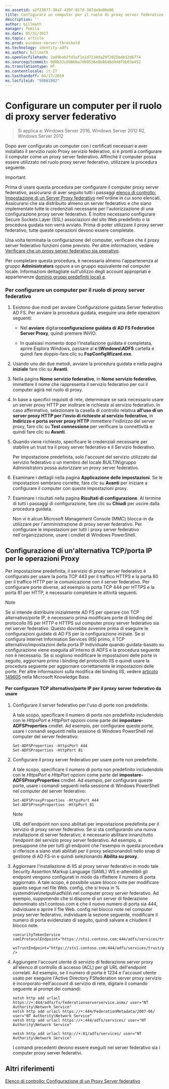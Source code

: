 ```yaml
---
ms.assetid: a2f23877-30a7-439f-817d-387da9e00e86
title: Configurare un computer per il ruolo di proxy server federativo
description: ''
author: billmath
manager: femila
ms.date: 05/31/2017
ms.topic: article
ms.prod: windows-server-threshold
ms.technology: identity-adfs
ms.author: billmath
ms.openlocfilehash: 2a89bab2fd1af1a1d7234da29f2025b4b12d6774
ms.sourcegitcommit: 0d0b32c8986ba7db9536e0b8648d4ddf9b03e452
ms.translationtype: HT
ms.contentlocale: it-IT
ms.lasthandoff: 04/17/2019
ms.locfileid: "59861802"
---
```

# <a name="configure-a-computer-for-the-federation-server-proxy-role"></a>Configurare un computer per il ruolo di proxy server federativo

>Si applica a: Windows Server 2016, Windows Server 2012 R2, Windows Server 2012

Dopo aver configurato un computer con i certificati necessari e aver installato il servizio ruolo Proxy servizio federativo, si è pronti a configurare il computer come un proxy server federativo. Affinché il computer possa essere utilizzato nel ruolo proxy server federativo, utilizzare la procedura seguente.  
  
> [!IMPORTANT]  
> Prima di usare questa procedura per configurare il computer proxy server federativo, assicurarsi di aver seguito tutti i passaggi [elenco di controllo: Impostazione di un Server Proxy federativo](Checklist--Setting-Up-a-Federation-Server-Proxy.md) nell'ordine in cui sono elencati. Assicurarsi che sia distribuito almeno un server federativo e che siano implementate tutte le credenziali necessarie per l'autorizzazione di una configurazione proxy server federativo. È inoltre necessario configurare Secure Sockets Layer \(SSL\) associazioni del sito Web predefinito o la procedura guidata non verrà avviato. Prima di poter utilizzare il proxy server federativo, tutte queste operazioni devono essere completate.  
  
Una volta terminata la configurazione del computer, verificare che il proxy server federativo funzioni come previsto. Per altre informazioni, vedere [Verificare che un proxy server federativo sia operativo](Verify-That-a-Federation-Server-Proxy-Is-Operational.md).  
  
Per completare questa procedura, è necessaria almeno l'appartenenza al gruppo **Administrators** oppure a un gruppo equivalente nel computer locale.  Informazioni dettagliate sull'utilizzo degli account appropriati e appartenenze [dominio gruppi predefiniti locali e](https://go.microsoft.com/fwlink/?LinkId=83477).   
  
### <a name="to-configure-a-computer-for-the-federation-server-proxy-role"></a>Per configurare un computer per il ruolo di proxy server federativo  
  
1.  Esistono due modi per avviare Configurazione guidata Server federativo AD FS. Per avviare la procedura guidata, eseguire una delle operazioni seguenti:  
  
    -   Nel **avviare** digitare**configurazione guidata di AD FS Federation Server Proxy**, quindi premere INVIO.  
  
    -   In qualsiasi momento dopo l'installazione guidata è completata, aprire Esplora Windows, passare al **c:\\Windows\\ADFS** cartella e quindi fare doppio\-fare clic su **FspConfigWizard.exe**.  
  
2.  Usando uno dei due metodi, avviare la procedura guidata e nella pagina **iniziale** fare clic su **Avanti**.  
  
3.  Nella pagina **Nome servizio federativo**, in **Nome servizio federativo**, immettere il nome che rappresenta il servizio federativo per cui il computer agirà nel ruolo di proxy.  
  
4.  In base a specifici requisiti di rete, determinare se sarà necessario usare un server proxy HTTP per inoltrare le richieste al servizio federativo. In caso affermativo, selezionare la casella di controllo relativa **all'uso di un server proxy HTTP per l'invio di richieste al servizio federativo**, in **Indirizzo e porta server proxy HTTP** immettere l'indirizzo del server proxy, fare clic su **Test connessione** per verificare la connettività e quindi fare clic su **Avanti**.  
  
5.  Quando viene richiesto, specificare le credenziali necessarie per stabilire un trust tra il proxy server federativo e il Servizio federativo.  
  
    Per impostazione predefinita, solo l'account del servizio utilizzato dal servizio federativo o un membro del locale BUILTIN\\gruppo Administrators possa autorizzare un proxy server federativo.  
  
6.  Esaminare i dettagli nella pagina **Applicazione delle impostazioni**. Se le impostazioni sembrano corrette, fare clic su **Avanti** per iniziare a configurare il computer con queste impostazioni proxy.  
  
7.  Esaminare i risultati nella pagina **Risultati di configurazione**. Al termine di tutti i passaggi di configurazione, fare clic su **Chiudi** per uscire dalla procedura guidata.  
  
    Non vi è alcun Microsoft Management Console \(MMC\) blocca\-in da utilizzare per l'amministrazione di proxy server federativo. Per configurare le impostazioni per tutti i proxy server federativo nell'organizzazione, usare i cmdlet di Windows PowerShell.  
  
## <a name="configuring-an-alternate-tcpip-port-for-proxy-operations"></a>Configurazione di un'alternativa TCP\/porta IP per le operazioni Proxy  
Per impostazione predefinita, il servizio di proxy server federativo è configurato per usare la porta TCP 443 per il traffico HTTPS e la porta 80 per il traffico HTTP per la comunicazione con il server federativo. Per configurare porte diverse, ad esempio la porta TCP 444 per HTTPS e la porta 81 per HTTP, è necessario completare le attività seguenti.  
  
> [!NOTE]  
> Se si intende distribuire inizialmente AD FS per operare con TCP alternativo\/porte IP, è necessario prima modificare porte di binding del protocollo IIS per HTTP e HTTPS sul computer proxy server federativo sia nel server federativo. Questo dovrebbe avvenire prima di eseguire le configurazioni guidate di AD FS per la configurazione iniziale. Se si configura Internet Information Services \(IIS\) primo, il TCP alternativo\/impostazioni della porta IP individuate quando guidata\-basato su configurazione viene eseguita all'interno di ADFS e la procedura seguente non è necessario. Se si vogliono modificare le impostazioni delle porte in seguito, aggiornare prima i binding del protocollo IIS e quindi usare la procedura seguente per aggiornare correttamente le impostazioni delle porte. Per altre informazioni sulla modifica dei binding IIS, vedere [articolo 149605](https://go.microsoft.com/fwlink/?LinkId=190275) nella Microsoft Knowledge Base.  
  
#### <a name="to-configure-alternate-tcpip-ports-for-the-federation-server-proxy-to-use"></a>Per configurare TCP alternativo\/porte IP per il proxy server federativo da usare  
  
1.  Configurare il server federativo per l'uso di porte non predefinite.  
  
    A tale scopo, specificare il numero di porta non predefinito includendolo con le *HttpsPort* e *HttpPort* opzioni come parte del **impostare\-ADFSProperties** cmdlet. Ad esempio, per configurare queste porte, usare i comandi seguenti nella sessione di Windows PowerShell nel computer del server federativo:  
  
    ```  
    Set-ADFSProperties -HttpsPort 444  
    Set-ADFSProperties -HttpPort 81  
    ```  
  
2.  Configurare il proxy server federativo per usare porte non predefinite.  
  
    A tale scopo, specificare il numero di porta non predefinito includendolo con le *HttpsPort* e *HttpPort* opzioni come parte del **impostare\-ADFSProxyProperties** cmdlet. Ad esempio, per configurare queste porte, usare i comandi seguenti nella sessione di Windows PowerShell nel computer del server federativo:  
  
    ```  
    Set-ADFSProxyProperties -HttpsPort 444  
    Set-ADFSProxyProperties -HttpPort 81  
    ```  
  
    > [!NOTE]  
    > URL dell'endpoint non sono abilitati per impostazione predefinita per il servizio di proxy server federativo. Se si sta configurando una nuova installazione di server federativo, è necessario abilitare innanzitutto l'endpoint del servizio proxy server federativo. Ad esempio, si presuppone che per tutti gli endpoint che l'esempio in questa procedura si riferisce a siano stati abilitati per il proxy selezionandoli nello snap di gestione di AD FS\-in e quindi selezionando **Abilita su proxy**.  
  
3.  Aggiornare l'installazione di IIS al proxy server federativo in modo tale Security Assertion Markup Language \(SAML\) WS e\-attendibili gli endpoint vengono configurati in modo da riflettere il numero di porta aggiornato. A tale scopo, è possibile usare blocco note per modificare quanto segue nel file Web. config, che si trova in % systemdrive\\inetpub\\adfs\\ls\\ nel computer proxy server federativo. Ad esempio, supponendo che si dispone di un server di federazione denominato sts1.contoso.com e che il nuovo numero di porta sia 444, individuare e aprire il file Web. config nel blocco note nel computer proxy server federativo, individuare la sezione seguente, modificare il numero di porta evidenziato di seguito, quindi salvare e chiudere il blocco note.  
  
    ```  
    <securityTokenService samlProtocolEndpoint="https://sts1.contoso.com:444/adfs/services/trust/samlprotocol/proxycertificatetransport"  
          wsTrustEndpoint="https://sts1.contoso.com:444/adfs/services/trust/proxycertificatetransport" />  
    ```  
  
4.  Aggiungere l'account utente di servizio di federazione server proxy all'elenco di controllo di accesso \(ACL\) per gli URL dell'endpoint correlati. Ad esempio, se il numero di porta è 1234 e l'account utente usato per eseguire l'Active Directory FSfederation server proxy servizio è incorporato\-nell'account di servizio di rete, digitare il comando seguente al prompt dei comandi:  
  
    ```  
    netsh http add urlacl https://+:444/adfs/fs/federationserverservice.asmx/ user="NT Authority\Network Service"  
    netsh http add urlacl https://+:444/FederationMetadata/2007-06/ user="NT Authority\Network Service"  
    netsh http add urlacl https://+:444/adfs/services/ user="NT Authority\Network Service"  
  
    netsh http add urlacl http://+:81/adfs/services/ user="NT Authority\Network Service"  
    ```  
  
    I comandi precedenti devono essere eseguiti nel server federativo sia i computer proxy server federativi.  
  
## <a name="additional-references"></a>Altri riferimenti  
[Elenco di controllo: Configurazione di un Proxy Server federativo](Checklist--Setting-Up-a-Federation-Server-Proxy.md)  
  

